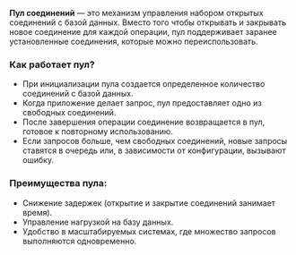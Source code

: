 **Пул соединений** — это механизм управления набором открытых соединений с базой данных. Вместо того чтобы открывать и закрывать новое соединение для каждой операции, пул поддерживает заранее установленные соединения, которые можно переиспользовать.
### Как работает пул?
- При инициализации пула создается определенное количество соединений с базой данных.
- Когда приложение делает запрос, пул предоставляет одно из свободных соединений.
- После завершения операции соединение возвращается в пул, готовое к повторному использованию.
- Если запросов больше, чем свободных соединений, новые запросы ставятся в очередь или, в зависимости от конфигурации, вызывают ошибку.
### Преимущества пула:
- Снижение задержек (открытие и закрытие соединений занимает время).
- Управление нагрузкой на базу данных.
- Удобство в масштабируемых системах, где множество запросов выполняются одновременно.

